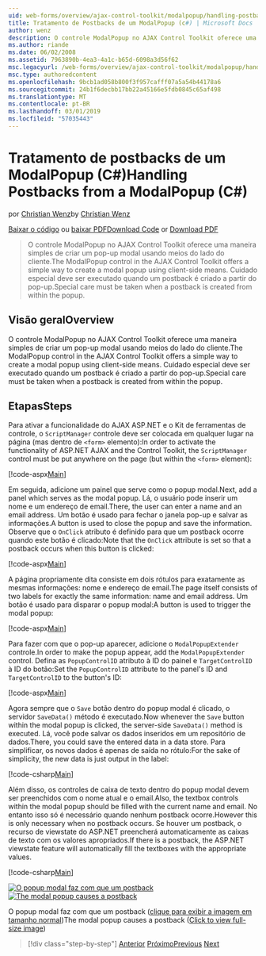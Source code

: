 ```yaml
---
uid: web-forms/overview/ajax-control-toolkit/modalpopup/handling-postbacks-from-a-modalpopup-cs
title: Tratamento de Postbacks de um ModalPopup (c#) | Microsoft Docs
author: wenz
description: O controle ModalPopup no AJAX Control Toolkit oferece uma maneira simples de criar um pop-up modal usando meios do lado do cliente. Cuidado especial deve ser executado quando um pos...
ms.author: riande
ms.date: 06/02/2008
ms.assetid: 7963890b-4ea3-4a1c-b65d-6098a3d56f62
msc.legacyurl: /web-forms/overview/ajax-control-toolkit/modalpopup/handling-postbacks-from-a-modalpopup-cs
msc.type: authoredcontent
ms.openlocfilehash: 9bcb1ad058b800f3f957cafff07a5a54b44178a6
ms.sourcegitcommit: 24b1f6decbb17bb22a45166e5fdb0845c65af498
ms.translationtype: MT
ms.contentlocale: pt-BR
ms.lasthandoff: 03/01/2019
ms.locfileid: "57035443"
---
```

<a name="handling-postbacks-from-a-modalpopup-c"></a><span data-ttu-id="561cd-104">Tratamento de postbacks de um ModalPopup (C#)</span><span class="sxs-lookup"><span data-stu-id="561cd-104">Handling Postbacks from a ModalPopup (C#)</span></span>
====================
<span data-ttu-id="561cd-105">por [Christian Wenz](https://github.com/wenz)</span><span class="sxs-lookup"><span data-stu-id="561cd-105">by [Christian Wenz](https://github.com/wenz)</span></span>

<span data-ttu-id="561cd-106">[Baixar o código](http://download.microsoft.com/download/2/4/0/24052038-f942-4336-905b-b60ae56f0dd5/ModalPopup3.cs.zip) ou [baixar PDF](http://download.microsoft.com/download/b/6/a/b6ae89ee-df69-4c87-9bfb-ad1eb2b23373/modalpopup3CS.pdf)</span><span class="sxs-lookup"><span data-stu-id="561cd-106">[Download Code](http://download.microsoft.com/download/2/4/0/24052038-f942-4336-905b-b60ae56f0dd5/ModalPopup3.cs.zip) or [Download PDF](http://download.microsoft.com/download/b/6/a/b6ae89ee-df69-4c87-9bfb-ad1eb2b23373/modalpopup3CS.pdf)</span></span>

> <span data-ttu-id="561cd-107">O controle ModalPopup no AJAX Control Toolkit oferece uma maneira simples de criar um pop-up modal usando meios do lado do cliente.</span><span class="sxs-lookup"><span data-stu-id="561cd-107">The ModalPopup control in the AJAX Control Toolkit offers a simple way to create a modal popup using client-side means.</span></span> <span data-ttu-id="561cd-108">Cuidado especial deve ser executado quando um postback é criado a partir do pop-up.</span><span class="sxs-lookup"><span data-stu-id="561cd-108">Special care must be taken when a postback is created from within the popup.</span></span>


## <a name="overview"></a><span data-ttu-id="561cd-109">Visão geral</span><span class="sxs-lookup"><span data-stu-id="561cd-109">Overview</span></span>

<span data-ttu-id="561cd-110">O controle ModalPopup no AJAX Control Toolkit oferece uma maneira simples de criar um pop-up modal usando meios do lado do cliente.</span><span class="sxs-lookup"><span data-stu-id="561cd-110">The ModalPopup control in the AJAX Control Toolkit offers a simple way to create a modal popup using client-side means.</span></span> <span data-ttu-id="561cd-111">Cuidado especial deve ser executado quando um postback é criado a partir do pop-up.</span><span class="sxs-lookup"><span data-stu-id="561cd-111">Special care must be taken when a postback is created from within the popup.</span></span>

## <a name="steps"></a><span data-ttu-id="561cd-112">Etapas</span><span class="sxs-lookup"><span data-stu-id="561cd-112">Steps</span></span>

<span data-ttu-id="561cd-113">Para ativar a funcionalidade do AJAX ASP.NET e o Kit de ferramentas de controle, o `ScriptManager` controle deve ser colocada em qualquer lugar na página (mas dentro de `<form>` elemento):</span><span class="sxs-lookup"><span data-stu-id="561cd-113">In order to activate the functionality of ASP.NET AJAX and the Control Toolkit, the `ScriptManager` control must be put anywhere on the page (but within the `<form>` element):</span></span>

[!code-aspx[Main](handling-postbacks-from-a-modalpopup-cs/samples/sample1.aspx)]

<span data-ttu-id="561cd-114">Em seguida, adicione um painel que serve como o popup modal.</span><span class="sxs-lookup"><span data-stu-id="561cd-114">Next, add a panel which serves as the modal popup.</span></span> <span data-ttu-id="561cd-115">Lá, o usuário pode inserir um nome e um endereço de email.</span><span class="sxs-lookup"><span data-stu-id="561cd-115">There, the user can enter a name and an email address.</span></span> <span data-ttu-id="561cd-116">Um botão é usado para fechar o janela pop-up e salvar as informações.</span><span class="sxs-lookup"><span data-stu-id="561cd-116">A button is used to close the popup and save the information.</span></span> <span data-ttu-id="561cd-117">Observe que o `OnClick` atributo é definido para que um postback ocorre quando este botão é clicado:</span><span class="sxs-lookup"><span data-stu-id="561cd-117">Note that the `OnClick` attribute is set so that a postback occurs when this button is clicked:</span></span>

[!code-aspx[Main](handling-postbacks-from-a-modalpopup-cs/samples/sample2.aspx)]

<span data-ttu-id="561cd-118">A página propriamente dita consiste em dois rótulos para exatamente as mesmas informações: nome e endereço de email.</span><span class="sxs-lookup"><span data-stu-id="561cd-118">The page itself consists of two labels for exactly the same information: name and email address.</span></span> <span data-ttu-id="561cd-119">Um botão é usado para disparar o popup modal:</span><span class="sxs-lookup"><span data-stu-id="561cd-119">A button is used to trigger the modal popup:</span></span>

[!code-aspx[Main](handling-postbacks-from-a-modalpopup-cs/samples/sample3.aspx)]

<span data-ttu-id="561cd-120">Para fazer com que o pop-up aparecer, adicione o `ModalPopupExtender` controle.</span><span class="sxs-lookup"><span data-stu-id="561cd-120">In order to make the popup appear, add the `ModalPopupExtender` control.</span></span> <span data-ttu-id="561cd-121">Defina as `PopupControlID` atributo à ID do painel e `TargetControlID` à ID do botão:</span><span class="sxs-lookup"><span data-stu-id="561cd-121">Set the `PopupControlID` attribute to the panel's ID and `TargetControlID` to the button's ID:</span></span>

[!code-aspx[Main](handling-postbacks-from-a-modalpopup-cs/samples/sample4.aspx)]

<span data-ttu-id="561cd-122">Agora sempre que o `Save` botão dentro do popup modal é clicado, o servidor `SaveData()` método é executado.</span><span class="sxs-lookup"><span data-stu-id="561cd-122">Now whenever the `Save` button within the modal popup is clicked, the server-side `SaveData()` method is executed.</span></span> <span data-ttu-id="561cd-123">Lá, você pode salvar os dados inseridos em um repositório de dados.</span><span class="sxs-lookup"><span data-stu-id="561cd-123">There, you could save the entered data in a data store.</span></span> <span data-ttu-id="561cd-124">Para simplificar, os novos dados é apenas de saída no rótulo:</span><span class="sxs-lookup"><span data-stu-id="561cd-124">For the sake of simplicity, the new data is just output in the label:</span></span>

[!code-csharp[Main](handling-postbacks-from-a-modalpopup-cs/samples/sample5.cs)]

<span data-ttu-id="561cd-125">Além disso, os controles de caixa de texto dentro do popup modal devem ser preenchidos com o nome atual e o email.</span><span class="sxs-lookup"><span data-stu-id="561cd-125">Also, the textbox controls within the modal popup should be filled with the current name and email.</span></span> <span data-ttu-id="561cd-126">No entanto isso só é necessário quando nenhum postback ocorre.</span><span class="sxs-lookup"><span data-stu-id="561cd-126">However this is only necessary when no postback occurs.</span></span> <span data-ttu-id="561cd-127">Se houver um postback, o recurso de viewstate do ASP.NET preencherá automaticamente as caixas de texto com os valores apropriados.</span><span class="sxs-lookup"><span data-stu-id="561cd-127">If there is a postback, the ASP.NET viewstate feature will automatically fill the textboxes with the appropriate values.</span></span>

[!code-csharp[Main](handling-postbacks-from-a-modalpopup-cs/samples/sample6.cs)]


<span data-ttu-id="561cd-128">[![O popup modal faz com que um postback](handling-postbacks-from-a-modalpopup-cs/_static/image2.png)](handling-postbacks-from-a-modalpopup-cs/_static/image1.png)</span><span class="sxs-lookup"><span data-stu-id="561cd-128">[![The modal popup causes a postback](handling-postbacks-from-a-modalpopup-cs/_static/image2.png)](handling-postbacks-from-a-modalpopup-cs/_static/image1.png)</span></span>

<span data-ttu-id="561cd-129">O popup modal faz com que um postback ([clique para exibir a imagem em tamanho normal](handling-postbacks-from-a-modalpopup-cs/_static/image3.png))</span><span class="sxs-lookup"><span data-stu-id="561cd-129">The modal popup causes a postback ([Click to view full-size image](handling-postbacks-from-a-modalpopup-cs/_static/image3.png))</span></span>

> [!div class="step-by-step"]
> <span data-ttu-id="561cd-130">[Anterior](using-modalpopup-with-a-repeater-control-cs.md)
> [Próximo](positioning-a-modalpopup-cs.md)</span><span class="sxs-lookup"><span data-stu-id="561cd-130">[Previous](using-modalpopup-with-a-repeater-control-cs.md)
[Next](positioning-a-modalpopup-cs.md)</span></span>
